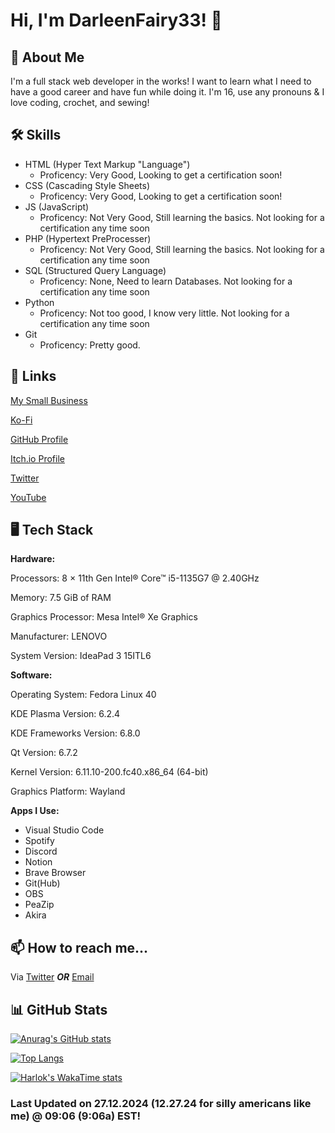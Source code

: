 
# Hi, I'm DarleenFairy33! 👋

## 🚀 About Me
I'm a full stack web developer in the works! I want to learn what I need to have a good career and have fun while doing it. I'm 16, use any pronouns & I love coding, crochet, and sewing!
## 🛠 Skills
- HTML (Hyper Text Markup "Language") 
    - Proficency: Very Good, Looking to get a certification soon!
- CSS (Cascading Style Sheets)
    - Proficency: Very Good, Looking to get a certification soon!
- JS (JavaScript)
    - Proficency: Not Very Good, Still learning the basics. Not looking for a certification any time soon
- PHP (Hypertext PreProcesser)
    - Proficency: Not Very Good, Still learning the basics. Not looking for a certification any time soon
- SQL (Structured Query Language)
    - Proficency: None, Need to learn Databases. Not looking for a certification any time soon
- Python
    - Proficency: Not too good, I know very little. Not looking for a certification any time soon
- Git
    - Proficency: Pretty good.



## 🔗 Links
[My Small Business](https://thevines.shop/)

[Ko-Fi](https://ko-fi.com/velvetvines)

[GitHub Profile](https://github.com/DarleenFairy33)

[Itch.io Profile](https://morguefaexx.itch.io/)

[Twitter](https://x.com/MORGUEFAEXX)

[YouTube](https://www.youtube.com/@NeonSageGyal)
## 🖥️ Tech Stack

**Hardware:**

Processors: 8 × 11th Gen Intel® Core™ i5-1135G7 @ 2.40GHz

Memory: 7.5 GiB of RAM

Graphics Processor: Mesa Intel® Xe Graphics

Manufacturer: LENOVO

System Version: IdeaPad 3 15ITL6


**Software:**

Operating System: Fedora Linux 40

KDE Plasma Version: 6.2.4

KDE Frameworks Version: 6.8.0

Qt Version: 6.7.2

Kernel Version: 6.11.10-200.fc40.x86_64 (64-bit)

Graphics Platform: Wayland

**Apps I Use:**

- Visual Studio Code
- Spotify
- Discord
- Notion
- Brave Browser
- Git(Hub)
- OBS
- PeaZip
- Akira
## 📫 How to reach me...

Via [Twitter](https://x.com/MORGUEFAEXX) ***OR*** [Email](mailto:darleenfairy33@myyahoo.com)

## 📊 GitHub Stats

[![Anurag's GitHub stats](https://github-readme-stats.vercel.app/api?username=Darleenfairy33)](https://github.com/anuraghazra/github-readme-stats)

[![Top Langs](https://github-readme-stats.vercel.app/api/top-langs/?username=Darleenfairy33)](https://github.com/anuraghazra/github-readme-stats)

[![Harlok's WakaTime stats](https://github-readme-stats.vercel.app/api/wakatime?username=darleenfairy33)](https://github.com/anuraghazra/github-readme-stats)

### Last Updated on 27.12.2024 (12.27.24 for silly americans like me) @ 09:06 (9:06a) EST!
